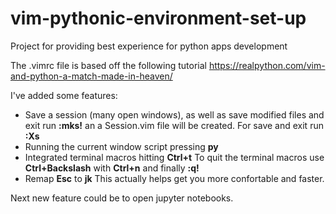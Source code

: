 # vim-pythonic-environment-set-up
Project for providing best experience for python apps development 

The .vimrc file is based off the following tutorial https://realpython.com/vim-and-python-a-match-made-in-heaven/

I've added some features:
- Save a session (many open windows), as well as save modified files and exit run **:mks!** an a Session.vim file will be created. For save and exit run **:Xs**
- Running the current window script pressing **py**
- Integrated terminal macros hitting **Ctrl+t** To quit the terminal macros use **Ctrl+Backslash** with **Ctrl+n** and finally **:q!**
- Remap **Esc** to **jk** This actually helps get you more confortable and faster. 

Next new feature could be to open jupyter notebooks.
